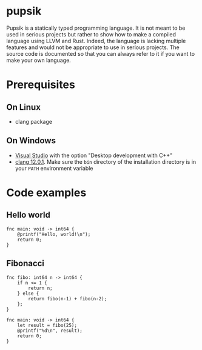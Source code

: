 # pupsik

Pupsik is a statically typed programming language.
It is not meant to be used in serious projects but rather to show how to make a compiled language using LLVM and Rust. Indeed, the language is lacking multiple features and would not be appropriate to use in serious projects. The source code is documented so that you can always refer to it if you want to make your own language.

# Prerequisites

## On Linux
* clang package

## On Windows
* [Visual Studio](https://visualstudio.microsoft.com/fr/) with the option "Desktop development with C++"
* [clang 12.0.1](https://github.com/llvm/llvm-project/releases/tag/llvmorg-12.0.1). Make sure the `bin` directory of the installation directory is in your `PATH` environment variable

# Code examples

## Hello world

```
fnc main: void -> int64 {
    @printf("Hello, world!\n");
    return 0;
}
```

## Fibonacci

```
fnc fibo: int64 n -> int64 {
    if n <= 1 {
        return n;
    } else {
        return fibo(n-1) + fibo(n-2);
    };
}

fnc main: void -> int64 {
    let result = fibo(25);
    @printf("%d\n", result);
    return 0;
}
```
